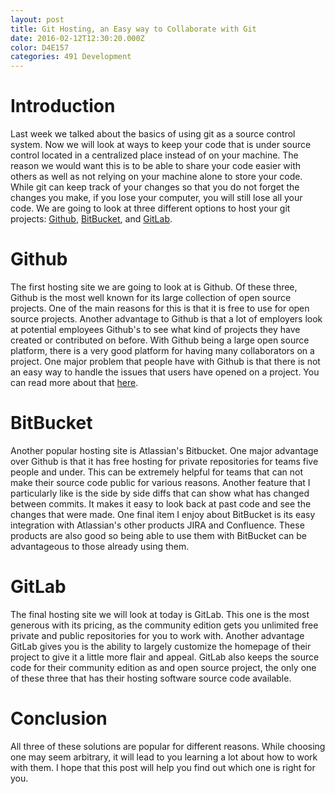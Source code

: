 ```yaml
---
layout: post
title: Git Hosting, an Easy way to Collaborate with Git
date: 2016-02-12T12:30:20.000Z
color: D4E157
categories: 491 Development
---
```

Introduction
============
Last week we talked about the basics of using git as a source control system.
Now we will look at ways to keep your code that is under source control located
in a centralized place instead of on your machine. The reason we would want this
is to be able to share your code easier with others as well as not relying on
your machine alone to store your code. While git can keep track of your changes
so that you do not forget the changes you make, if you lose your computer, you
will still lose all your code. We are going to look at three different options
to host your git projects: [Github][github], [BitBucket][bitbucket], and
[GitLab][gitlab].

Github
=========
The first hosting site we are going to look at is Github. Of these three, Github
is the most well known for its large collection of open source projects. One of
the main reasons for this is that it is free to use for open source projects.
Another advantage to Github is that a lot of employers look at potential
employees Github's to see what kind of projects they have created or contributed
on before. With Github being a large open source platform, there is a very good
platform for having many collaborators on a project. One major problem that
people have with Github is that there is not an easy way to handle the issues
that users have opened on a project. You can read more about that [here][deargh].

BitBucket
============
Another popular hosting site is Atlassian's Bitbucket. One major advantage over
Github is that it has free hosting for private repositories for teams five
people and under. This can be extremely helpful for teams that can not make their
source code public for various reasons. Another feature that I particularly like
is the side by side diffs that can show what has changed between commits. It makes
it easy to look back at past code and see the changes that were made. One final
item I enjoy about BitBucket is its easy integration with Atlassian's other
products JIRA and Confluence. These products are also good so being able to use
them with BitBucket can be advantageous to those already using them.

GitLab
=========
The final hosting site we will look at today is GitLab. This one is the most
generous with its pricing, as the community edition gets you unlimited free
private and public repositories for you to work with. Another advantage GitLab
gives you is the ability to largely customize the homepage of their project to
give it a little more flair and appeal. GitLab also keeps the source code for
their community edition as and open source project, the only one of these three
that has their hosting software source code available.

Conclusion
==========
All three of these solutions are popular for different reasons. While choosing
one may seem arbitrary, it will lead to you learning a lot about how to work
with them. I hope that this post will help you find out which one is right for
you.

[github]: https://www.github.com
[bitbucket]: https://www.bitbucket.org
[gitlab]: https://www.gitlab.com
[deargh]: https://github.com/dear-github/dear-github
